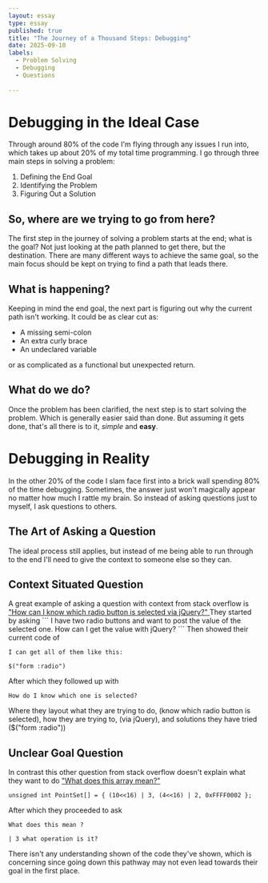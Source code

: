 ```yaml
---
layout: essay
type: essay
published: true
title: "The Journey of a Thousand Steps: Debugging"
date: 2025-09-10
labels:
  - Problem Solving
  - Debugging
  - Questions
  
---
```


<h1> Debugging in the Ideal Case </h1>
Through around 80% of the code I'm flying through any issues I run into, which takes up about 20% of my total time programming. 
I go through three main steps in solving a problem:

<ol>
      <li>Defining the End Goal</li>
      <li>Identifying the Problem</li>
      <li>Figuring Out a Solution</li>
</ol>

<h2> So, where are we trying to go from here? </h2>

The first step in the journey of solving a problem starts at the end; what is the goal?
Not just looking at the path planned to get there, but the destination. 
There are many different ways to achieve the same goal, so the main focus should be kept on trying to find a path that leads there. 

<h2> What is happening? </h2>

Keeping in mind the end goal, the next part is figuring out why the current path isn't working.
It could be as clear cut as:
<ul>
      <li>A missing semi-colon</li>
      <li>An extra curly brace</li>
      <li>An undeclared variable</li>
</ul>

or as complicated as a functional but unexpected return.

<h2> What do we do? </h2>

Once the problem has been clarified, the next step is to start solving the problem. 
Which is generally easier said than done. 
But assuming it gets done, 
that's all there is to it, <em>simple</em> and <strong>easy</strong>.

<h1> Debugging in Reality </h1>
In the other 20% of the code I slam face first into a brick wall spending 80% of the time debugging. 
Sometimes, the answer just won't magically appear no matter how much I rattle my brain. 
So instead of asking questions just to myself, I ask questions to others. 

<h2> The Art of Asking a Question </h2>

The ideal process still applies, 
but instead of me being able to run through to the end 
I'll need to give the context to someone else so they can. 

<h2> Context Situated Question </h2>
A great example of asking a question with context from stack overflow is

<a href="https://stackoverflow.com/questions/596351/how-can-i-know-which-radio-button-is-selected-via-jquery">
"How can I know which radio button is selected via jQuery?"
</a>
They started by asking
```
I have two radio buttons and want to post the value of the selected one. How can I get the value with jQuery?
```
Then showed their current code of 

```
I can get all of them like this:

$("form :radio")
```

After which they followed up with

```
How do I know which one is selected?
```

Where they layout what they are trying to do, (know which radio button is selected), how they are trying to, (via jQuery), and solutions they have tried ($("form :radio"))

<h2> Unclear Goal Question </h2>
In contrast this other question from stack overflow doesn't explain what they want to do

<a href="https://stackoverflow.com/questions/43966386/what-does-this-array-mean">
"What does this array mean?"
</a>

```
unsigned int PointSet[] = { (10<<16) | 3, (4<<16) | 2, 0xFFFF0002 };
```
After which they proceeded to ask
```
What does this mean ?

| 3 what operation is it?
```

There isn't any understanding shown of the code they've shown, 
which is concerning since going down this pathway may not even lead towards their goal in the first place.





